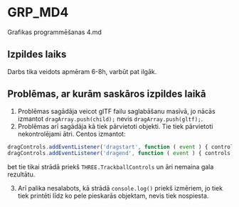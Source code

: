 # GRP_MD4
Grafikas programmēšanas 4.md

## Izpildes laiks
Darbs tika veidots apmēram 6-8h, varbūt pat ilgāk.

## Problēmas, ar kurām saskāros izpildes laikā
1. Problēmas sagādāja veicot glTF failu saglabāšanu masīvā, jo nācās izmantot `dragArray.push(child);` nevis `dragArray.push(gltf);`.
2. Problēmas arī sagādāja kā tiek pārvietoti objekti. Tie tiek pārvietoti nekontrolējami ātri. Centos izmantot:
```javascript
dragControls.addEventListener('dragstart', function ( event ) { controls.enabled = false;});
dragControls.addEventListener('dragend', function ( event ) { controls.enabled = true;});
```
bet tie tikai strādā priekš `THREE.TrackballControls` un āri nemaina gala rezultātu.

3. Arī palika nesalabots, kā strādā `console.log()` priekš izmēriem, jo tiek tiek printēti līdz ko pele pieskarās objektam, nevis tiek nospiesta.
